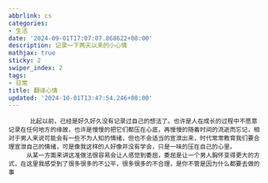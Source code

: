 ```yaml
---
abbrlink: cs
categories:
- 生活
date: '2024-09-01T17:07:07.868622+08:00'
description: 记录一下两天以来的小心情
mathjax: true
sticky: 2
swiper_index: 2
tags:
- 日常
title: 翻译心情
updated: '2024-10-01T13:47:54.246+08:00'
---
```

          比起以前，已经是好久好久没有记录过自己的想法了。也许是人在成长的过程中不愿意记录在任何地方的缘故，也许是慢慢的把它们都压在心底，再慢慢的随着时间的流逝而忘记，相对于男人来说可能会有一些不为人知的情绪，但也不会适当的宣泄出来，时代常常教育我们要合理宣泄自己的情绪，可是像我这样的人好像并没有学会，只是一味的压在自己的心里。
         从某一方面来讲这准做法很容易会让人感觉到委屈，委屈是让一个男人胸怀变得更大的方式，在这里我感受到了很多很多的不公平，很多很多的不合理，是你不管是因为什么都要去做的事